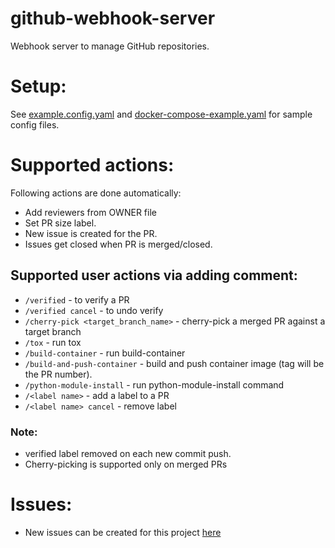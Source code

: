 # github-webhook-server
Webhook server to manage GitHub repositories.

# Setup:
See [example.config.yaml](https://github.com/myakove/github-webhook-server/blob/main/example.config.yaml) and [docker-compose-example.yaml](https://github.com/myakove/github-webhook-server/blob/main/docker-compose-example.yaml) for sample config files.

# Supported actions:

Following actions are done automatically:

- Add reviewers from OWNER file
- Set PR size label.
- New issue is created for the PR.
- Issues get closed when PR is merged/closed.

## Supported user actions via adding comment:
- `/verified` - to verify a PR
- `/verified cancel` - to undo verify
- `/cherry-pick <target_branch_name>` - cherry-pick a merged PR against a target branch
- `/tox` - run tox
- `/build-container` - run build-container
- `/build-and-push-container` - build and push container image (tag will be the PR number).
- `/python-module-install` - run python-module-install command
- `/<label name>` - add a label to a PR
- `/<label name> cancel` - remove label

### Note:
- verified label removed on each new commit push.
- Cherry-picking is supported only on merged PRs

# Issues:
- New issues can be created for this project [here](https://github.com/myakove/github-webhook-server/issues)
